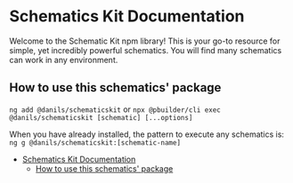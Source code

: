 # Schematics Kit Documentation

Welcome to the Schematic Kit npm library! This is your go-to resource for simple, yet incredibly powerful
schematics. You will find many schematics can work in any environment.

## How to use this schematics' package

`ng add @danils/schematicskit` or `npx @pbuilder/cli exec  @danils/schematicskit [schematic] [...options]`

When you have already installed, the pattern to execute any schematics is:
`ng g @danils/schematicskit:[schematic-name]`

- [Schematics Kit Documentation](#schematics-kit-documentation)
  - [How to use this schematics' package](#how-to-use-this-schematics-package)
